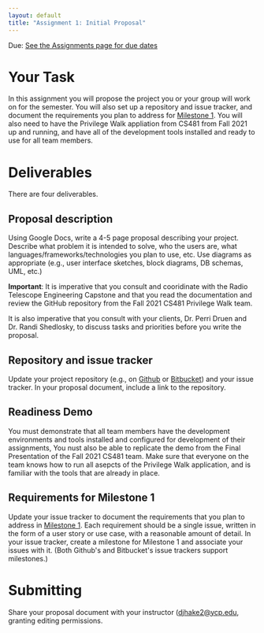 ```yaml
---
layout: default
title: "Assignment 1: Initial Proposal"
---
```


Due: [See the Assignments page for due dates](../assign/index.html)

# Your Task

In this assignment you will propose the project you or your group will work on for the semester.  You will also set up a repository and issue tracker, and document the requirements you plan to address for [Milestone 1](assign03.html).  You will also need to have the Privilege Walk appliation from CS481 from Fall 2021 up and running, and have all of the development tools installed and ready to use for all team members.

# Deliverables

There are four deliverables.

## Proposal description

Using Google Docs, write a 4-5 page proposal describing your project.  Describe what problem it is intended to solve, who the users are, what languages/frameworks/technologies you plan to use, etc.  Use diagrams as appropriate (e.g., user interface sketches, block diagrams, DB schemas, UML, etc.)

<div class="callout">
<b>Important</b>: It is imperative that you consult and cooridinate with the Radio Telescope Engineering Capstone and that you read the documentation and review the GitHub repository from the Fall 2021 CS481 Privilege Walk team.

It is also imperative that you consult with your clients, Dr. Perri Druen and Dr. Randi Shedlosky,  to discuss tasks and priorities before you write the proposal.  
</div>

## Repository and issue tracker

Update your project repository (e.g., on [Github](https://github.com) or [Bitbucket](https://bitbucket.org)) and your issue tracker.  In your proposal document, include a link to the repository.

## Readiness Demo
You must demonstrate that all team members have the development environments and tools installed and configured for development of their assignments,  You nust also be able to replicate the demo from the Final Presentation of the Fall 2021 CS481 team.  Make sure that everyone on the team knows how to run all asepcts of the Privilege Walk application, and is familiar with the tools that are already in place.

## Requirements for Milestone 1

Update your issue tracker to document the requirements that you plan to address in [Milestone 1](assign03.html).  Each requirement should be a single issue, written in the form of a user story or use case, with a reasonable amount of detail.  In your issue tracker, create a milestone for Milestone 1 and associate your issues with it.  (Both Github's and Bitbucket's issue trackers support milestones.)

# Submitting

Share your proposal document with your instructor (<djhake2@ycp.edu>, granting editing permissions.

<!-- vim:set wrap: -->
<!-- vim:set linebreak: -->
<!-- vim:set nolist: -->
